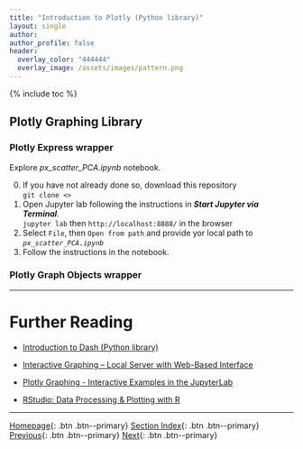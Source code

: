 ```yaml
---
title: "Introduction to Plotly (Python library)"
layout: single
author:
author_profile: false
header:
  overlay_color: "444444"
  overlay_image: /assets/images/pattern.png
---
```


{% include toc %}

## Plotly Graphing Library

### Plotly Express wrapper

Explore *px_scatter_PCA.ipynb* notebook.

0. If you have not already done so, download this repository <br>
`git clone <>`
1. Open Jupyter lab following the instructions in ***Start Jupyter via Terminal***. <br>
`jupyter lab` then `http://localhost:8888/` in the browser
2. Select `File`, then `Open from path` and provide yor local path to *`px_scatter_PCA.ipynb`*
3. Follow the instructions in the notebook.

### Plotly Graph Objects wrapper







___
# Further Reading
* [Introduction to Dash (Python library)](02B-2-intro-to-dash-widgets)
* [Interactive Graphing – Local Server with Web-Based Interface](02B-3-plotly-examples-as-local-server)
* [Plotly Graphing - Interactive Examples in the JupyterLab](02B-3-plotly-examples-in-jupyterlab)

* [RStudio: Data Processing & Plotting with R](02C-0-graphing-with-rstudio)


___

[Homepage](../index.md){: .btn  .btn--primary}
[Section Index](00-DataVisualization-LandingPage){: .btn  .btn--primary}
[Previous](02B-0-interactive-graphing-with-python){: .btn  .btn--primary}
[Next](02B-2-intro-to-dash-widgets){: .btn  .btn--primary}
